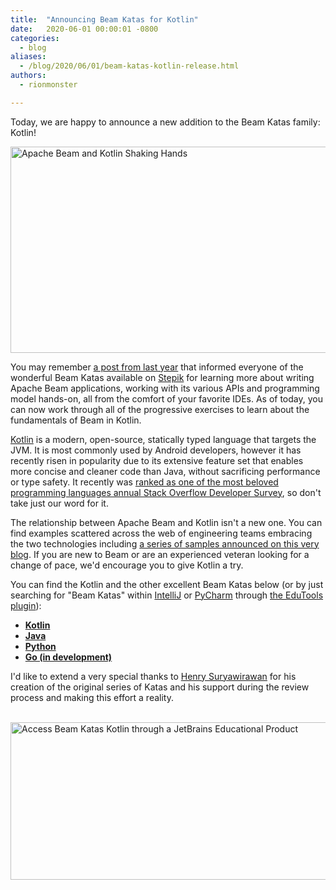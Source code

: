 ```yaml
---
title:  "Announcing Beam Katas for Kotlin"
date:   2020-06-01 00:00:01 -0800
categories:
  - blog
aliases:
  - /blog/2020/06/01/beam-katas-kotlin-release.html
authors:
  - rionmonster

---
```

<!--
Licensed under the Apache License, Version 2.0 (the "License");
you may not use this file except in compliance with the License.
You may obtain a copy of the License at

http://www.apache.org/licenses/LICENSE-2.0

Unless required by applicable law or agreed to in writing, software
distributed under the License is distributed on an "AS IS" BASIS,
WITHOUT WARRANTIES OR CONDITIONS OF ANY KIND, either express or implied.
See the License for the specific language governing permissions and
limitations under the License.
-->

Today, we are happy to announce a new addition to the Beam Katas family: Kotlin! 

<!--more-->

<img src="/images/blog/beam-katas-kotlin-release/beam-and-kotlin.png" alt="Apache Beam and Kotlin Shaking Hands" height="330" width="800" >

You may remember [a post from last year](https://beam.apache.org/blog/beam-kata-release) that informed everyone of the wonderful Beam Katas available on [Stepik](https://stepik.org) 
for learning more about writing Apache Beam applications, working with its various APIs and programming model 
hands-on, all from the comfort of your favorite IDEs. As of today, you can now work through all of the progressive
exercises to learn about the fundamentals of Beam in Kotlin.

[Kotlin](https://kotlinlang.org) is a modern, open-source, statically typed language that targets the JVM. It is most commonly used by 
Android developers, however it has recently risen in popularity due to its extensive feature set that enables
more concise and cleaner code than Java, without sacrificing performance or type safety. It recently was [ranked
as one of the most beloved programming languages annual Stack Overflow Developer Survey](https://insights.stackoverflow.com/survey/2020#technology-most-loved-dreaded-and-wanted-languages-loved), so don't take 
just our word for it. 

The relationship between Apache Beam and Kotlin isn't a new one. You can find examples scattered across the web
of engineering teams embracing the two technologies including [a series of samples announced on this very blog](https://beam.apache.org/blog/beam-kotlin/).
If you are new to Beam or are an experienced veteran looking for a change of pace, we'd encourage you to give 
Kotlin a try.

You can find the Kotlin and the other excellent Beam Katas below (or by just searching for "Beam Katas" within 
[IntelliJ](https://www.jetbrains.com/education/download/#section=idea) or [PyCharm](https://www.jetbrains.com/education/download/#section=pycharm-edu) through [the EduTools plugin](https://plugins.jetbrains.com/plugin/10081-edutools)):

- [**Kotlin**](https://stepik.org/course/72488)
- [**Java**](https://stepik.org/course/54530)
- [**Python**](https://stepik.org/course/54532)
- [**Go (in development)**](https://stepik.org/course/70387)

I'd like to extend a very special thanks to [Henry Suryawirawan](https://twitter.com/henry_ken) for his creation of the original series of Katas 
and his support during the review process and making this effort a reality.

<br />

<img src="/images/blog/beam-katas-kotlin-release/beam-katas-in-edutools.png" alt="Access Beam Katas Kotlin through a JetBrains Educational Product" height="252" width="800" >